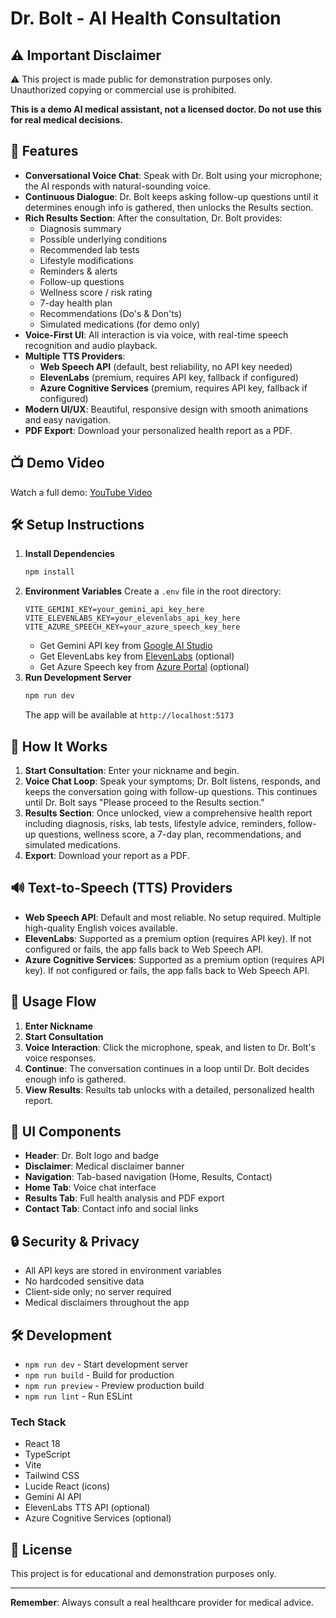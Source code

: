 # Dr. Bolt - AI Health Consultation

## ⚠️ Important Disclaimer

⚠️ This project is made public for demonstration purposes only. Unauthorized copying or commercial use is prohibited.

**This is a demo AI medical assistant, not a licensed doctor. Do not use this for real medical decisions.**

## 🚀 Features

- **Conversational Voice Chat**: Speak with Dr. Bolt using your microphone; the AI responds with natural-sounding voice.
- **Continuous Dialogue**: Dr. Bolt keeps asking follow-up questions until it determines enough info is gathered, then unlocks the Results section.
- **Rich Results Section**: After the consultation, Dr. Bolt provides:
  - Diagnosis summary
  - Possible underlying conditions
  - Recommended lab tests
  - Lifestyle modifications
  - Reminders & alerts
  - Follow-up questions
  - Wellness score / risk rating
  - 7-day health plan
  - Recommendations (Do's & Don'ts)
  - Simulated medications (for demo only)
- **Voice-First UI**: All interaction is via voice, with real-time speech recognition and audio playback.
- **Multiple TTS Providers**:
  - **Web Speech API** (default, best reliability, no API key needed)
  - **ElevenLabs** (premium, requires API key, fallback if configured)
  - **Azure Cognitive Services** (premium, requires API key, fallback if configured)
- **Modern UI/UX**: Beautiful, responsive design with smooth animations and easy navigation.
- **PDF Export**: Download your personalized health report as a PDF.

## 📺 Demo Video

Watch a full demo: [YouTube Video](https://www.youtube.com/watch?v=S6qUyRrV6kU)

## 🛠️ Setup Instructions

1. **Install Dependencies**
   ```bash
   npm install
   ```
2. **Environment Variables**
   Create a `.env` file in the root directory:
   ```env
   VITE_GEMINI_KEY=your_gemini_api_key_here
   VITE_ELEVENLABS_KEY=your_elevenlabs_api_key_here
   VITE_AZURE_SPEECH_KEY=your_azure_speech_key_here
   ```
   - Get Gemini API key from [Google AI Studio](https://makersuite.google.com/app/apikey)
   - Get ElevenLabs key from [ElevenLabs](https://elevenlabs.io/) (optional)
   - Get Azure Speech key from [Azure Portal](https://portal.azure.com/) (optional)
3. **Run Development Server**
   ```bash
   npm run dev
   ```
   The app will be available at `http://localhost:5173`

## 🎯 How It Works

1. **Start Consultation**: Enter your nickname and begin.
2. **Voice Chat Loop**: Speak your symptoms; Dr. Bolt listens, responds, and keeps the conversation going with follow-up questions. This continues until Dr. Bolt says "Please proceed to the Results section."
3. **Results Section**: Once unlocked, view a comprehensive health report including diagnosis, risks, lab tests, lifestyle advice, reminders, follow-up questions, wellness score, a 7-day plan, recommendations, and simulated medications.
4. **Export**: Download your report as a PDF.

## 🔊 Text-to-Speech (TTS) Providers

- **Web Speech API**: Default and most reliable. No setup required. Multiple high-quality English voices available.
- **ElevenLabs**: Supported as a premium option (requires API key). If not configured or fails, the app falls back to Web Speech API.
- **Azure Cognitive Services**: Supported as a premium option (requires API key). If not configured or fails, the app falls back to Web Speech API.

## 📱 Usage Flow

1. **Enter Nickname**
2. **Start Consultation**
3. **Voice Interaction**: Click the microphone, speak, and listen to Dr. Bolt's voice responses.
4. **Continue**: The conversation continues in a loop until Dr. Bolt decides enough info is gathered.
5. **View Results**: Results tab unlocks with a detailed, personalized health report.

## 🧩 UI Components

- **Header**: Dr. Bolt logo and badge
- **Disclaimer**: Medical disclaimer banner
- **Navigation**: Tab-based navigation (Home, Results, Contact)
- **Home Tab**: Voice chat interface
- **Results Tab**: Full health analysis and PDF export
- **Contact Tab**: Contact info and social links

## 🔒 Security & Privacy

- All API keys are stored in environment variables
- No hardcoded sensitive data
- Client-side only; no server required
- Medical disclaimers throughout the app

## 🛠️ Development

- `npm run dev` - Start development server
- `npm run build` - Build for production
- `npm run preview` - Preview production build
- `npm run lint` - Run ESLint

### Tech Stack
- React 18
- TypeScript
- Vite
- Tailwind CSS
- Lucide React (icons)
- Gemini AI API
- ElevenLabs TTS API (optional)
- Azure Cognitive Services (optional)

## 📄 License

This project is for educational and demonstration purposes only.

---

**Remember**: Always consult a real healthcare provider for medical advice. 
